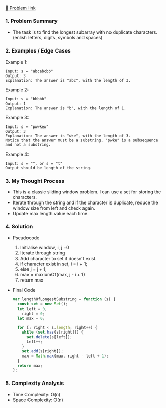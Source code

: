[🔗 Problem link](https://leetcode.com/problems/longest-substring-without-repeating-characters/description/)

### 1. Problem Summary

- The task is to find the longest subarray with no duplicate characters. (enlish letters, digits, symbols and spaces)

### 2. Examples / Edge Cases

Example 1:

```
Input: s = "abcabcbb"
Output: 3
Explanation: The answer is "abc", with the length of 3.

```

Example 2:

```
Input: s = "bbbbb"
Output: 1
Explanation: The answer is "b", with the length of 1.

```

Example 3:

```
Input: s = "pwwkew"
Output: 3
Explanation: The answer is "wke", with the length of 3.
Notice that the answer must be a substring, "pwke" is a subsequence and not a substring.
```

Example 4:

```
Input: s = "", or s = "t"
Output should be length of the string.
```

### 3. My Thought Process

- This is a classic sliding window problem. I can use a set for storing the characters.
- Iterate through the string and if the character is duplicate, reduce the window size from left and check again.
- Update max length value each time.

### 4. Solution

- Pseudocode
  1. Initialise window, i, j =0
  2. Iterate through string
  3. Add character to set if doesn’t exist.
  4. if character exist in set, i = i + 1;
  5. else j = j + 1;
  6. max = maxiumOf(max, j - i + 1)
  7. return max
- Final Code

  ```js
  var lengthOfLongestSubstring = function (s) {
    const set = new Set();
    let left = 0,
      right = 0;
    let max = 0;

    for (; right < s.length; right++) {
      while (set.has(s[right])) {
        set.delete(s[left]);
        left++;
      }
      set.add(s[right]);
      max = Math.max(max, right - left + 1);
    }
    return max;
  };
  ```

### 5. Complexity Analysis

- Time Complexity: O(n)
- Space Complexity: O(n)
